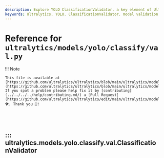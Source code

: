 ```yaml
---
description: Explore YOLO ClassificationValidator, a key element of Ultralytics YOLO models. Learn how it validates and fine-tunes model outputs.
keywords: Ultralytics, YOLO, ClassificationValidator, model validation, model fine-tuning, deep learning, computer vision
---
```


# Reference for `ultralytics/models/yolo/classify/val.py`

!!! Note

    This file is available at [https://github.com/ultralytics/ultralytics/blob/main/ultralytics/models/yolo/classify/val.py](https://github.com/ultralytics/ultralytics/blob/main/ultralytics/models/yolo/classify/val.py). If you spot a problem please help fix it by [contributing](../../../../help/contributing.md/) a [Pull Request](https://github.com/ultralytics/ultralytics/edit/main/ultralytics/models/yolo/classify/val.py) 🛠️. Thank you 🙏!

<br><br>

## ::: ultralytics.models.yolo.classify.val.ClassificationValidator

<br><br>
